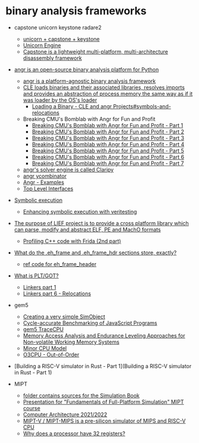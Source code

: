 # binary analysis frameworks

+ capstone unicorn keystone radare2
    + [unicorn + capstone + keystone](https://www.xandora.io/opensource)
    + [Unicorn Engine](https://github.com/unicorn-engine/unicorn)
    + [Capstone is a lightweight multi-platform, multi-architecture disassembly framework](https://www.capstone-engine.org/)

+ [angr is an open-source binary analysis platform for Python](https://angr.io)
    + [angr is a platform-agnostic binary analysis framework](https://github.com/angr/angr)
    + [CLE loads binaries and their associated libraries, resolves imports and provides an abstraction of process memory the same way as if it was loader by the OS's loader](https://github.com/angr/cle)
        + [Loading a Binary - CLE and angr Projects#symbols-and-relocations](https://github.com/angr/angr-doc/blob/master/docs/loading.md#symbols-and-relocations)
    + Breaking CMU's Bomblab with Angr for Fun and Profit
        + [Breaking CMU's Bomblab with Angr for Fun and Profit - Part 1](https://fanpu.io/2020/07/30/breaking-cmu-bomblab-with-angr-for-fun-and-profit-part-1/)
        + [Breaking CMU's Bomblab with Angr for Fun and Profit - Part 2](https://fanpu.io/2020/07/31/breaking-cmu-bomblab-with-angr-for-fun-and-profit-part-2/)
        + [Breaking CMU's Bomblab with Angr for Fun and Profit - Part 3](https://fanpu.io/2020/08/01/breaking-cmu-bomblab-with-angr-for-fun-and-profit-part-3/)
        + [Breaking CMU's Bomblab with Angr for Fun and Profit - Part 4](https://fanpu.io/2020/08/02/breaking-cmu-bomblab-with-angr-for-fun-and-profit-part-4/)
        + [Breaking CMU's Bomblab with Angr for Fun and Profit - Part 5](https://fanpu.io/2020/08/02/breaking-cmu-bomblab-with-angr-for-fun-and-profit-part-5/)
        + [Breaking CMU's Bomblab with Angr for Fun and Profit - Part 6](https://fanpu.io/2020/08/02/breaking-cmu-bomblab-with-angr-for-fun-and-profit-part-6/)
        + [Breaking CMU's Bomblab with Angr for Fun and Profit - Part 7](https://fanpu.io/2020/08/02/breaking-cmu-bomblab-with-angr-for-fun-and-profit-part-7/)
    + [angr's solver engine is called Claripy](https://docs.angr.io/advanced-topics/claripy)
    + [angr ycombinator](https://news.ycombinator.com/item?id=17112998)
    + [Angr - Examples](https://book.hacktricks.xyz/reversing-and-exploiting/reversing-tools-basic-methods/angr/angr-examples)
    + [Top Level Interfaces](https://docs.angr.io/core-concepts/toplevel)
+ [Symbolic execution](https://alastairreid.github.io/RelatedWork/notes/symbolic-execution/)
    + [Enhancing symbolic execution with veritesting](https://alastairreid.github.io/RelatedWork/papers/avgerinos:icse:2014/)

+ [The purpose of LIEF project is to provide a cross platform library which can parse, modify and abstract ELF, PE and MachO formats](https://github.com/lief-project/LIEF)
    + [Profiling C++ code with Frida (2nd part)](https://lief-project.github.io/blog/2021-04-08-profiling-cpp-code-with-frida-part2/)

+ [What do the .eh_frame and .eh_frame_hdr sections store, exactly?](https://stackoverflow.com/questions/14091231/what-do-the-eh-frame-and-eh-frame-hdr-sections-store-exactly)
    + [ref code for eh_frame_header](https://github.com/mclinker/mclinker)

+ [What is PLT/GOT?](https://reverseengineering.stackexchange.com/questions/1992/what-is-plt-got)
    + [Linkers part 1](https://www.airs.com/blog/archives/38)
    + [Linkers part 6 - Relocations](https://www.airs.com/blog/archives/43)

+ gem5
    + [Creating a very simple SimObject](https://www.gem5.org/documentation/learning_gem5/part2/helloobject/)
    + [Cycle-accurate Benchmarking of JavaScript Programs](http://www2.imm.dtu.dk/pubdb/pubs/6276-full.html)
    + [gem5 TraceCPU](https://www.gem5.org/documentation/general_docs/cpu_models/TraceCPU)
    + [Memory Access Analysis and Endurance Leveling Approaches for Non-volatile Working Memory Systems](https://daes.cs.tu-dortmund.de/storages/daes-cs/r/Bilder/Beschaeftigte/Christian_Hakert/publications/2019-hakert.pdf)
    + [Minor CPU Model](https://www.gem5.org/documentation/general_docs/cpu_models/minor_cpu)
    + [O3CPU - Out-of-Order](https://www.gem5.org/documentation/general_docs/cpu_models/O3CPU)

+ [Building a RISC-V simulator in Rust - Part 1](Building a RISC-V simulator in Rust - Part 1)

+ MIPT
    + [folder contains sources for the Simulation Book](https://github.com/grigory-rechistov/simbook)
    + [Presentation for "Fundamentals of Full-Platform Simulation" MIPT course](https://github.com/yulyugin/sim-lectures)
    + [Computer Architecture 2021/2022](https://mipt-ilab.github.io/mipt-mips/)
    + [MIPT-V / MIPT-MIPS is a pre-silicon simulator of MIPS and RISC-V CPU](https://github.com/MIPT-ILab/mipt-mips)
    + [Why does a processor have 32 registers?](https://cs.stackexchange.com/questions/22589/why-does-a-processor-have-32-registers)